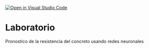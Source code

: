 [![Open in Visual Studio Code](https://classroom.github.com/assets/open-in-vscode-718a45dd9cf7e7f842a935f5ebbe5719a5e09af4491e668f4dbf3b35d5cca122.svg)](https://classroom.github.com/online_ide?assignment_repo_id=13013321&assignment_repo_type=AssignmentRepo)
# Laboratorio
Pronostico de la resistencia del concreto usando redes neuronales
